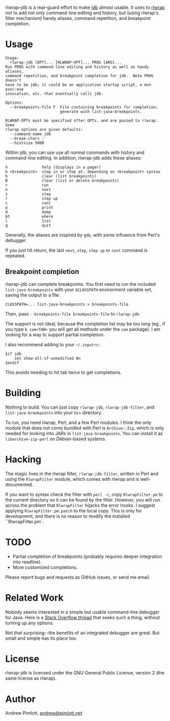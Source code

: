 rlwrap-jdb is a rear-guard effort to make [jdb][jdb] almost usable.  It
uses to [rlwrap][rlwrap] not to add not only command-line editing and
history, but (using rlwrap's filter mechanism) handy aliases, command
repetition, and breakpoint completion.

[jdb]: http://docs.oracle.com/javase/7/docs/technotes/tools/solaris/jdb.html
[rlwrap]: http://utopia.knoware.nl/~hlub/rlwrap/

Usage
=====

    Usage:
      rlwrap-jdb [OPT]... [RLWRAP-OPT]... PROG [ARG]...
    Run PROG with command-line editing and history as well as handy aliases,
    command repetition, and breakpoint completion for jdb.  Note PROG doesn't
    have to be jdb; it could be an application startup script, a mvn exec:exe
    invocation, etc. that eventually calls jdb.

    Options:
      --breakpoints-file F  File containing breakpoints for completion;
                            generate with list-java-breakpoints.

    RLWRAP-OPTs must be specified ofter OPTs, and are passed to rlwrap.  Some
    rlwrap options are given defaults:
      --command-name jdb
      --break-chars :
      --histsize 5000

Within jdb, you can use use all normal commands with history and
command-line editing.  In addition, rlwrap-jdb adds these aliases:

    h               help (displays in a pager)
    b <breakpoint>  stop in or stop at, depending on <breakpoint> syntax
    b               clear (list breakpoints)
    B               clear (list or delete breakpoints)
    r               run
    n               next
    s               step
    r               step up
    c               cont
    p               print
    d               dump
    bt              where
    l               list
    q               quit

Generally, the aliases are inspired by `gdb`, with some influence from
Perl's debugger.

If you just hit return, the last `next`, `step`, `step up` or `cont` command
is repeated.

Breakpoint completion
---------------------

rlwrap-jdb can complete breakpoints.  You first need to run the included
`list-java-breakpoints` with your `$CLASSPATH` environment variable set,
saving the output to a file:

    CLASSPATH=... list-java-breakpoints > breakpoints-file

Then, pass `--breakpoints-file breakpoints-file` to `rlwrap-jdb`.

The support is not ideal, because the completion list may be too long (eg.,
if you type `b com<TAB>` you will get all methods under the `com` package).
I am looking for a way to support partial completion.

I also recommend adding to your `~/.inputrc`:

    $if jdb
        set show-all-if-unmodified On
    $endif

This avoids needing to hit tab twice to get completions.

Building
========

Nothing to build.  You can just copy `rlwrap-jdb`, `rlwrap-jdb-filter`,
and `list-java-breakpoints` into your `bin` directory.

To run, you need rlwrap, Perl, and a few Perl modules.  I think the only
module that does not come bundled with Perl is `Archive::Zip`, which is only
needed for looking into JARs in `list-java-breakpoints`.  You can install it
as `libarchive-zip-perl` on Debian-based systems.

Hacking
=======

The magic lives in the rlwrap filter, `rlwrap-jdb-filter`, written in Perl
and using the `RlwrapFilter` module, which comes with rlwrap and is
well-documented.

If you want to syntax check the filter with `perl -c`, copy
`RlwrapFilter.pm` to the current directory so it can be found by the filter.
However, you will run across the problem that `RlwrapFilter` hijacks the
error hooks.  I suggest applying `RlwrapFilter.pm.patch` to the local copy.
This is only for development, and there is no reason to modify the installed
``RlwrapFilter.pm`.

TODO
====

- Partial completion of breakpoints (probably requires deeper integration
  into readline).
- More customized completions.

Please report bugs and requests as GitHub issues, or send me email.

Related Work
============

Nobody seems interested in a simple but usable command-line debugger for
Java.  Here is a [Stack Overflow thread][stack] that seeks such a thing,
without turning up any options.

[stack]: http://stackoverflow.com/questions/370072/recomend-a-standalone-java-debugger

Not that surprising--the benefits of an integrated debugger are great.  But
small and simple has its place too.

License
=======

rlwrap-jdb is licensed under the GNU General Public License, version 2
(the same license as rlwrap).

Author
======

Andrew Pimlott, andrew@pimlott.net
